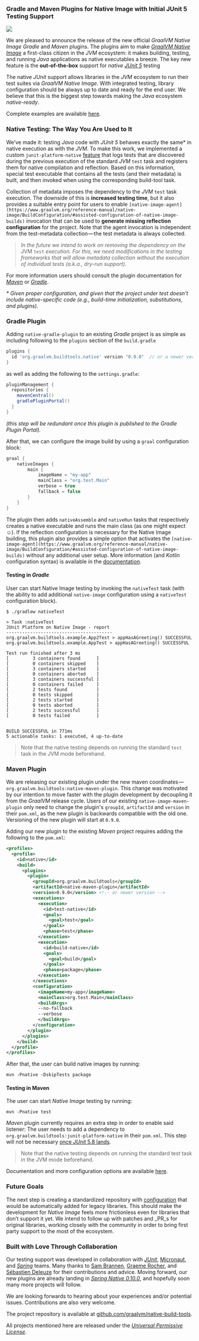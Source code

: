 
### Gradle and Maven Plugins for Native Image with Initial JUnit 5 Testing Support

![](https://cdn-images-1.medium.com/max/800/1*xyDPne0XE1sK69i4wyHC6Q.png)


We are pleased to announce the release of the new official _GraalVM Native Image_ _Gradle_ and _Maven_ plugins. The plugins aim to make [_GraalVM Native Image_](https://www.graalvm.org/reference-manual/native-image/) a first-class citizen in the _JVM_ ecosystem: it makes building, testing, and running _Java_ applications as native executables a breeze. The key new feature is the **out-of-the-box** support for _native_ [_JUnit 5_](https://junit.org/junit5/)  testing

The native _JUnit_ support allows libraries in the _JVM_ ecosystem to run their test suites via _GraalVM Native Image_. With integrated testing, library configuration should be always up to date and ready for the end user. We believe that this is the biggest step towards making the _Java_ ecosystem _native-ready_.

Complete examples are available [here](https://github.com/graalvm/native-build-tools/blob/master/samples/README.md).

### Native Testing: The Way You Are Used to It

We’ve made it: testing _Java_ code with _JUnit 5_ behaves exactly the same* in native execution as with the _JVM_. To make this work, we implemented a custom `junit-platform-native` [feature](https://github.com/graalvm/native-build-tools/tree/master/common/junit-platform-native) that logs tests that are discovered during the previous execution of the standard _JVM_ `test` task and registers them for native compilation and reflection. Based on this information, special test executable that contains all the tests (and their metadata) is built, and then invoked when using the corresponding build-tool task.

Collection of metadata imposes the dependency to the _JVM_ `test` task execution. The downside of this is **increased testing time**, but it also provides a suitable entry point for users to enable `[native-image-agent](https://www.graalvm.org/reference-manual/native-image/BuildConfiguration/#assisted-configuration-of-native-image-builds)` invocation that can be used to **generate missing reflection configuration** for the project. Note that the agent invocation is independent from the test-metadata collection — the test metadata is always collected.

> _In the future we intend to work on removing the dependency on the_ JVM `test` _execution. For this, we need modifications in the testing frameworks that will allow metadata collection without the execution of individual tests (a.k.a., dry-run support)._

For more information users should consult the plugin documentation for [_Maven_](https://github.com/graalvm/native-build-tools/blob/master/native-maven-plugin/README.md) or [_Gradle_](https://github.com/graalvm/native-build-tools/blob/master/native-gradle-plugin/README.md).

_* Given proper configuration, and given that the project under test doesn’t include native-specific code (e.g., build-time initialization, substitutions, and plugins)._

###

### Gradle Plugin

Adding `native-gradle-plugin` to an existing _Gradle_ project is as simple as including following to the `plugins` section of the `build.gradle`
```groovy
plugins {
  id 'org.graalvm.buildtools.native' version "0.9.0"  // or a newer version
}
```
as well as adding the following to the `settings.gradle`:
```groovy
pluginManagement {
  repositories {
    mavenCentral()
    gradlePluginPortal()
  }
}
```
_(this step will be redundant once this plugin is published to the Gradle Plugin Portal)._

After that, we can configure the image build by using a `graal` configuration block:
```groovy
graal {
    nativeImages {
        main {
            imageName = "my-app"
            mainClass = "org.test.Main"
            verbose = true
            fallback = false
        }
    }
}
```

The plugin then adds `nativeAssemble` and `nativeRun` tasks that respectively creates a native executable and runs the main class (as one might expect ☺). If the reflection configuration is necessary for the Native Image building, this plugin also provides a simple option that activates the `[native-image-agent](https://www.graalvm.org/reference-manual/native-image/BuildConfiguration/#assisted-configuration-of-native-image-builds)` without any additional user setup. More information (and _Kotlin_ configuration syntax) is available in the [documentation](https://github.com/graalvm/native-build-tools/blob/master/native-gradle-plugin/README.md).

#### Testing in _Gradle_

User can start Native Image testing by invoking the `nativeTest` task (with the ability to add additional `native-image` configuration using a `nativeTest` configuration block).
```shell
$ ./gradlew nativeTest

> Task :nativeTest
JUnit Platform on Native Image - report
----------------------------------------
org.graalvm.buildtools.example.App2Test > appHasAGreeting() SUCCESSFUL
org.graalvm.buildtools.example.AppTest > appHasAGreeting() SUCCESSFUL

Test run finished after 3 ms
[         3 containers found      ]
[         0 containers skipped    ]
[         3 containers started    ]
[         0 containers aborted    ]
[         3 containers successful ]
[         0 containers failed     ]
[         2 tests found           ]
[         0 tests skipped         ]
[         2 tests started         ]
[         0 tests aborted         ]
[         2 tests successful      ]
[         0 tests failed          ]


BUILD SUCCESSFUL in 771ms
5 actionable tasks: 1 executed, 4 up-to-date
```

> Note that the native testing depends on running the standard `test` task in the JVM mode beforehand.


### Maven Plugin

We are releasing our existing plugin under the new maven coordinates — `org.graalvm.buildtools:native-maven-plugin`. This change was motivated by our intention to move faster with the plugin development by decoupling it from the _GraalVM_ release cycle. Users of our existing `native-image-maven-plugin` only need to change the plugin's `groupId`, `artifactId` and `version` in their `pom.xml`, as the new plugin is backwards compatible with the old one. Versioning of the new plugin will start at `0.9.0`.

Adding our new plugin to the existing _Maven_ project requires adding the following to the `pom.xml`:
```xml
<profiles>
  <profile>
    <id>native</id>
    <build>
      <plugins>
        <plugin>
          <groupId>org.graalvm.buildtools</groupId>
          <artifactId>native-maven-plugin</artifactId>
          <version>0.9.0</version> <!-- or newer version -->
          <executions>
            <execution>
              <id>test-native</id>
              <goals>
                <goal>test</goal>
              </goals>
              <phase>test</phase>
            </execution>
            <execution>
              <id>build-native</id>
              <goals>
                <goal>build</goal>
              </goals>
              <phase>package</phase>
            </execution>
          </executions>
          <configuration>
            <imageName>my-app</imageName>
            <mainClass>org.test.Main</mainClass>
            <buildArgs>
            --no-fallback
            --verbose
            </buildArgs>
          </configuration>
        </plugin>
      </plugins>
    </build>
  </profile>
</profiles>
```
After that, the user can build native images by running:
```shell
mvn -Pnative -DskipTests package
```
#### Testing in Maven

The user can start _Native Image_ testing by running:
```shell
mvn -Pnative test
```

_Maven_ plugin currently requires an extra step in order to enable said listener: The user needs to add a dependency to `org.graalvm.buildtools:junit-platform-native` in their `pom.xml`. This step will not be necessary [once _JUnit_ 5.8 lands](https://github.com/junit-team/junit5/issues/2619).

> Note that the native testing depends on running the standard test task in the JVM mode beforehand.

Documentation and more configuration options are available [here](https://github.com/graalvm/native-build-tools/blob/master/native-maven-plugin/README.md).


### Future Goals

The next step is creating a standardized repository with [configuration](https://www.graalvm.org/reference-manual/native-image/BuildConfiguration/) that would be automatically added for legacy libraries. This should make the development for _Native Image_ feels more frictionless even for libraries that don’t support it yet. We intend to follow up with patches and _PR_s for original libraries, working closely with the community in order to bring first party support to the most of the ecosystem.


### Built with Love Through Collaboration

Our testing support was developed in collaboration with [_JUnit_](https://junit.org/junit5/ "https://junit.org/junit5/"), [Micronaut](https://micronaut.io/), and [_Spring_](https://spring.io/ "https://spring.io/") teams. Many thanks to [Sam Brannen](https://twitter.com/sam_brannen), [Graeme Rocher](https://twitter.com/graemerocher), and [Sébastien Deleuze](https://twitter.com/sdeleuze) for their contributions and advice. Moving forward, our new plugins are already landing in [_Spring Native 0.10.0_](https://github.com/spring-projects-experimental/spring-native), and hopefully soon many more projects will follow.

We are looking forwards to hearing about your experiences and/or potential issues. Contributions are also very welcome.

The project repository is available at [github.com/graalvm/native-build-tools](https://github.com/graalvm/native-build-tools/).

All projects mentioned here are released under the [_Universal Permissive License_](https://www.oracle.com/downloads/licenses/upl-license1.html).
